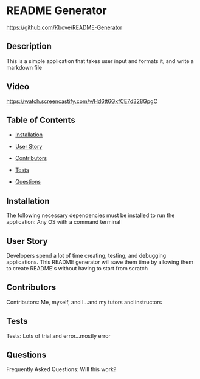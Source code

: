 # README Generator
https://github.com/Kbove/README-Generator
    
## Description
This is a simple application that takes user input and formats it, and write a markdown file 

## Video 
https://watch.screencastify.com/v/Hd6tt6GxfCE7d328GpgC
    
## Table of Contents
    
* [Installation](#Installation)
    
* [User Story](#Usage)
    
* [Contributors](#Contributors)
    
* [Tests](#Tests)
    
* [Questions](#Question)
    
## Installation <a id="Installation"></a>
The following necessary dependencies must be installed to run the application: Any OS with a command terminal
    
## User Story <a id="Usage"></a>
Developers spend a lot of time creating, testing, and debugging applications. This README generator will save them time by allowing them to create README's without having to start from scratch
    
## Contributors <a id="Contributors"></a>
Contributors: Me, myself, and I...and my tutors and instructors
    
## Tests <a id="Tests"></a>
Tests: Lots of trial and error...mostly error
    
## Questions <a id="Question"></a>
Frequently Asked Questions: Will this work?
    
